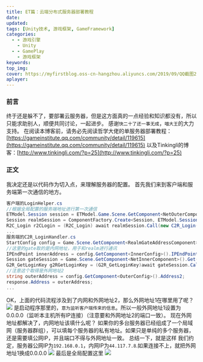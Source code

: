 ```yaml
---
title: ET篇：云端分布式服务器部署教程
date:
updated:
tags: [Unity技术, 游戏框架, GameFramework]
categories:
  - - 游戏引擎
    - Unity
  - - GamePlay
    - 游戏框架
keywords:
top_img:
cover: https://myfirstblog.oss-cn-hangzhou.aliyuncs.com/2019/09/QQ截图20190917124558.png
aplayer:
---
```

<meta name="referrer" content="no-referrer" />

### 前言
终于还是躲不了，要部署云服务器，但是这方面真的一点经验和知识都没有，所以只能求助别人，顺便共同讨论，一起进步。
感谢`快二十了还一事无成`，`喵大王`的大力支持。
在阅读本博客前，请务必先阅读哲学大佬的单服务器部署教程：[https://gameinstitute.qq.com/community/detail/119615](https://gameinstitute.qq.com/community/detail/119615) 以及Tinkingli的博客：[http://www.tinkingli.com/?p=25](http://www.tinkingli.com/?p=25)
### 正文
我决定还是以代码作为切入点，来理解服务器的配置。
首先我们来到客户端和服务端第一次通信的地方。
```csharp
客户端的LoginHelper.cs
//根据全局配置的服务端地址进行第一次通信
ETModel.Session session = ETModel.Game.Scene.GetComponent<NetOuterComponent>().Create(GlobalConfigComponent.Instance.GlobalProto.Address);
Session realmSession = ComponentFactory.Create<Session, ETModel.Session>(session);
R2C_Login r2CLogin = (R2C_Login) await realmSession.Call(new C2R_Login() { Account = account, Password = "111111" });
...
服务端的C2R_LoginHandler.cs
StartConfig config = Game.Scene.GetComponent<RealmGateAddressComponent>().GetAddress();
//这里的gate取的是内网地址，用于和realm进行通讯
IPEndPoint innerAddress = config.GetComponent<InnerConfig>().IPEndPoint;
Session gateSession = Game.Scene.GetComponent<NetInnerComponent>().Get(innerAddress);
G2R_GetLoginKey g2RGetLoginKey = (G2R_GetLoginKey)await gateSession.Call(new R2G_GetLoginKey() {Account = request.Account});
//注意这个取得是外网地址2
string outerAddress = config.GetComponent<OuterConfig>().Address2;
response.Address = outerAddress;
...

```
OK，上面的代码流程涉及到了内网和外网地址2，那么外网地址1在哪里用了呢？
![](https://myfirstblog.oss-cn-hangzhou.aliyuncs.com/2019/09/QQ截图20190917123148.png)
是启动程序那里的，`意为监听客户端传来的信息`。所以一般外网地址1设置为0.0.0.0（监听本主机所有IP连接）（注意要和外网地址2的端口一致）。
现在外网地址都解决了，内网地址该填什么呢？
如果你的多台服务器已经组成了一个局域网（服务器群组），可以填每个服务器的私有地址。如果只是单纯的多个服务器，还是需要填公网IP，并且端口不得与外网地址一致。
总结一下，就是这样
我们约定，服务器公网IP为`192.168.0.1`，内网IP为`44.117.7.8`.如果连接不上，就把外网地址1换成0.0.0.0
![](https://myfirstblog.oss-cn-hangzhou.aliyuncs.com/2019/09/QQ截图20190917124558.png)
最后是全局配置这里
![](https://myfirstblog.oss-cn-hangzhou.aliyuncs.com/2019/09/QQ截图20190917124716.png)